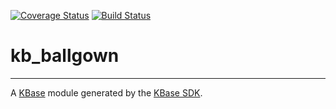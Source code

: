 [![Coverage Status](https://coveralls.io/repos/github/kbaseapps/kb_ballgown/badge.svg?branch=master)](https://coveralls.io/github/arfathpasha/kb_ballgown?branch=master) [![Build Status](https://travis-ci.org/kbaseapps/kb_ballgown.svg?branch=master)](https://travis-ci.org/arfathpasha/kb_ballgown)

# kb_ballgown
---

A [KBase](https://kbase.us) module generated by the [KBase SDK](https://github.com/kbase/kb_sdk).


